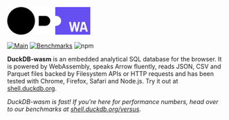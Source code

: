 <img src="https://github.com/duckdb/duckdb-wasm/blob/447dd9fc3c4f969b2e1d1379f95331e27d622e05/misc/duckdb_wasm.svg" height="64">

[![Main](https://github.com/duckdb/duckdb-wasm/actions/workflows/main.yml/badge.svg)](https://github.com/duckdb/duckdb-wasm/actions/workflows/main.yml)
[![Benchmarks](https://github.com/duckdb/duckdb-wasm/actions/workflows/benchmarks.yml/badge.svg)](https://github.com/duckdb/duckdb-wasm/actions/workflows/benchmarks.yml)
![npm](https://img.shields.io/npm/v/@duckdb/duckdb-wasm?logo=npm)

**DuckDB-wasm**
is an embedded analytical SQL database for the browser. It is powered by WebAssembly, speaks Arrow fluently, reads JSON, CSV and Parquet files backed by Filesystem APIs or HTTP requests and has been tested with Chrome, Firefox, Safari and Node.js. Try it out at [shell.duckdb.org](https://shell.duckdb.org).

_DuckDB-wasm is fast! If you're here for performance numbers, head over to our benchmarks at [shell.duckdb.org/versus](https://shell.duckdb.org/versus)._
